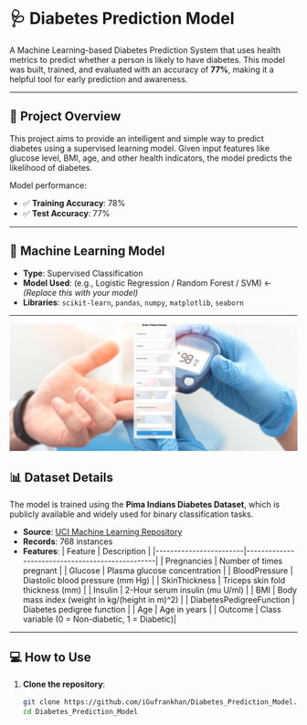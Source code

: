 # 🩺 Diabetes Prediction Model

A Machine Learning-based Diabetes Prediction System that uses health metrics to predict whether a person is likely to have diabetes. This model was built, trained, and evaluated with an accuracy of **77%**, making it a helpful tool for early prediction and awareness.

---



## 🚀 Project Overview

This project aims to provide an intelligent and simple way to predict diabetes using a supervised learning model. Given input features like glucose level, BMI, age, and other health indicators, the model predicts the likelihood of diabetes.

Model performance:
- ✅ **Training Accuracy**: 78%
- ✅ **Test Accuracy**: 77%

---

## 🧠 Machine Learning Model

- **Type**: Supervised Classification
- **Model Used**: (e.g., Logistic Regression / Random Forest / SVM) ← *(Replace this with your model)*
- **Libraries**: `scikit-learn`, `pandas`, `numpy`, `matplotlib`, `seaborn`

---

<img src="screenshort/front.png" alt="Diabetes Prediction GUI" width="800"/>

## 📊 Dataset Details

The model is trained using the **Pima Indians Diabetes Dataset**, which is publicly available and widely used for binary classification tasks.

- **Source**: [UCI Machine Learning Repository](https://www.kaggle.com/datasets/uciml/pima-indians-diabetes-database)
- **Records**: 768 instances
- **Features**:
  | Feature                | Description                                     |
  |------------------------|-------------------------------------------------|
  | Pregnancies            | Number of times pregnant                        |
  | Glucose                | Plasma glucose concentration                    |
  | BloodPressure          | Diastolic blood pressure (mm Hg)                |
  | SkinThickness          | Triceps skin fold thickness (mm)               |
  | Insulin                | 2-Hour serum insulin (mu U/ml)                  |
  | BMI                    | Body mass index (weight in kg/(height in m)^2) |
  | DiabetesPedigreeFunction | Diabetes pedigree function                     |
  | Age                    | Age in years                                    |
  | Outcome                | Class variable (0 = Non-diabetic, 1 = Diabetic)|

---

## 💻 How to Use

1. **Clone the repository**:
   ```bash
   git clone https://github.com/iGufrankhan/Diabetes_Prediction_Model.git
   cd Diabetes_Prediction_Model
